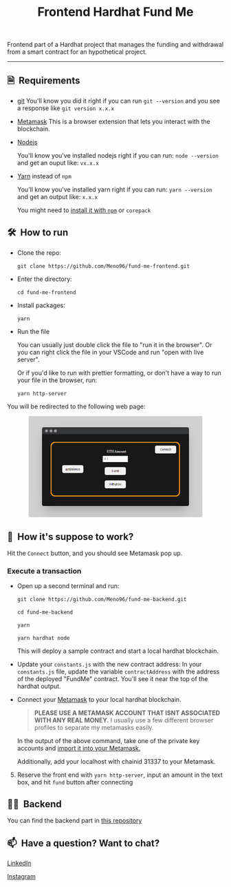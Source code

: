 <h1 align="center">
    Frontend Hardhat Fund Me
</h1>

<br/>
 
Frontend part of a Hardhat project that manages the funding and withdrawal from a smart contract for an hypothetical project.

<hr/>

## 🗎&nbsp; Requirements
- [git](https://git-scm.com/book/en/v2/Getting-Started-Installing-Git)
    You'll know you did it right if you can run `git --version` and you see a response like `git version x.x.x`
    
- [Metamask](https://metamask.io/)
    This is a browser extension that lets you interact with the blockchain.
    
- [Nodejs](https://nodejs.org/en/)

    You'll know you've installed nodejs right if you can run: `node --version` and get an ouput like: `vx.x.x`
- [Yarn](https://yarnpkg.com/getting-started/install) instead of `npm`
   
   You'll know you've installed yarn right if you can run: `yarn --version` and get an output like: `x.x.x`
   
   You might need to [install it with `npm`](https://classic.yarnpkg.com/lang/en/docs/install/) or `corepack`

## 🛠️&nbsp; How to run
- Clone the repo:
    ```
    git clone https://github.com/Meno96/fund-me-frontend.git
    ```
- Enter the directory:
    ```
    cd fund-me-frontend
    ```
- Install packages:
    ```
    yarn
    ```
- Run the file

  You can usually just double click the file to "run it in the browser". Or you can right click the file in your VSCode and run "open with live server".

  Or if you'd like to run with prettier formatting, or don't have a way to run your file in the browser, run:
  ```
  yarn http-server
  ```

You will be redirected to the following web page:

<p align="center">
    <img width="80%" src="./screen1.png" alt="Register page">
</p>

## 🚀&nbsp; How it's suppose to work?

Hit the `Connect` button, and you should see Metamask pop up.

### Execute a transaction

- Open up a second terminal and run:

    ```
    git clone https://github.com/Meno96/fund-me-backend.git
    ```
    ```
    cd fund-me-backend
    ```
    ```
    yarn
    ```
    ```
    yarn hardhat node
    ```

    This will deploy a sample contract and start a local hardhat blockchain.

- Update your `constants.js` with the new contract address:
    In your `constants.js` file, update the variable `contractAddress` with the address of the deployed "FundMe" contract. You'll see it near the top of the hardhat output.

- Connect your [Metamask](https://metamask.io/) to your local hardhat blockchain.

    > **PLEASE USE A METAMASK ACCOUNT THAT ISNT ASSOCIATED WITH ANY REAL MONEY.**
    > I usually use a few different browser profiles to separate my metamasks easily.

    In the output of the above command, take one of the private key accounts and [import it into your Metamask.](https://metamask.zendesk.com/hc/en-us/articles/360015489331-How-to-import-an-Account)

    Additionally, add your localhost with chainid 31337 to your Metamask.

5. Reserve the front end with `yarn http-server`, input an amount in the text box, and hit `fund` button after connecting

## 🏴‍☠️&nbsp; Backend
You can find the backend part in [this repository](https://github.com/Meno96/fund-me-backend.git)

## 📫&nbsp; Have a question? Want to chat? 

[LinkedIn](https://www.linkedin.com/in/daniele-menin/)

[Instagram](https://www.instagram.com/danielemeno96/)
